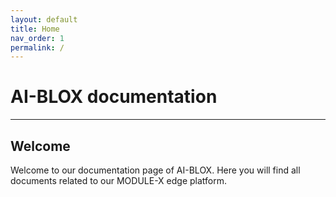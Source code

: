 ```yaml
---
layout: default
title: Home
nav_order: 1
permalink: /
---
```


# AI-BLOX documentation
---

## Welcome

Welcome to our documentation page of AI-BLOX. 
Here you will find all documents related to our MODULE-X edge platform.

